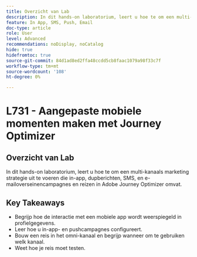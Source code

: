 ```yaml
---
title: Overzicht van Lab
description: In dit hands-on laboratorium, leert u hoe te om een multi-kanaals marketing strategie uit te voeren die in-app, dupberichten, SMS, en e-mailoverseinencampagnes en reizen in Adobe Journey Optimizer omvat.
feature: In App, SMS, Push, Email
doc-type: article
role: User
level: Advanced
recommendations: noDisplay, noCatalog
hide: true
hidefromtoc: true
source-git-commit: 84d1ad8ed2ffa48ccdd5cb8faac1079a98f33c7f
workflow-type: tm+mt
source-wordcount: '108'
ht-degree: 0%

---
```



# L731 - Aangepaste mobiele momenten maken met Journey Optimizer

## Overzicht van Lab
In dit hands-on laboratorium, leert u hoe te om een multi-kanaals marketing strategie uit te voeren die in-app, dupberichten, SMS, en e-mailoverseinencampagnes en reizen in Adobe Journey Optimizer omvat.

## Key Takeaways

* Begrijp hoe de interactie met een mobiele app wordt weerspiegeld in profielgegevens.
* Leer hoe u in-app- en pushcampagnes configureert.
* Bouw een reis in het omni-kanaal en begrijp wanneer om te gebruiken welk kanaal.
* Weet hoe je reis moet testen.
